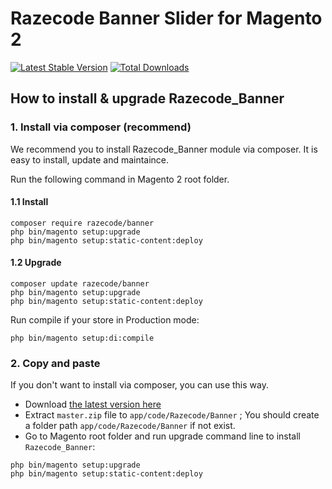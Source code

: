 # Razecode Banner Slider for Magento 2

[![Latest Stable Version](https://poser.pugx.org/razecode/banner/v/stable)](https://packagist.org/packages/razecode/banner)
[![Total Downloads](https://poser.pugx.org/razecode/banner/downloads)](https://packagist.org/packages/razecode/banner)

## How to install & upgrade Razecode_Banner

### 1. Install via composer (recommend)

We recommend you to install Razecode_Banner module via composer. It is easy to install, update and maintaince.

Run the following command in Magento 2 root folder.

#### 1.1 Install

```
composer require razecode/banner
php bin/magento setup:upgrade
php bin/magento setup:static-content:deploy
```

#### 1.2 Upgrade

```
composer update razecode/banner
php bin/magento setup:upgrade
php bin/magento setup:static-content:deploy
```

Run compile if your store in Production mode:

```
php bin/magento setup:di:compile
```

### 2. Copy and paste

If you don't want to install via composer, you can use this way. 

- Download [the latest version here](https://github.com/razecodetech/banner/archive/master.zip) 
- Extract `master.zip` file to `app/code/Razecode/Banner` ; You should create a folder path `app/code/Razecode/Banner` if not exist.
- Go to Magento root folder and run upgrade command line to install `Razecode_Banner`:

```
php bin/magento setup:upgrade
php bin/magento setup:static-content:deploy
```
